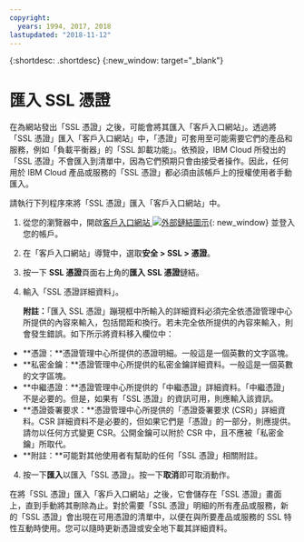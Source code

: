 ```yaml
---
copyright:
  years: 1994, 2017, 2018
lastupdated: "2018-11-12"
---
```


{:shortdesc: .shortdesc}
{:new_window: target="_blank"}

# 匯入 SSL 憑證

在為網站發出「SSL 憑證」之後，可能會將其匯入「客戶入口網站」。透過將「SSL 憑證」匯入「客戶入口網站」中，「憑證」可套用至可能需要它們的產品和服務，例如「負載平衡器」的「SSL 卸載功能」。依預設，IBM Cloud 所發出的「SSL 憑證」不會匯入到清單中，因為它們預期只會由接受者操作。因此，任何用於 IBM Cloud 產品或服務的「SSL 憑證」都必須由該帳戶上的授權使用者手動匯入。

請執行下列程序來將「SSL 憑證」匯入「客戶入口網站」中。

1. 從您的瀏覽器中，開啟[客戶入口網站 ![外部鏈結圖示](../../icons/launch-glyph.svg "外部鏈結圖示")](https://control.softlayer.com/){: new_window} 並登入您的帳戶。
2. 在「客戶入口網站」導覽中，選取**安全 > SSL > 憑證**。
3. 按一下 **SSL 憑證**頁面右上角的**匯入 SSL 憑證**鏈結。
2. 輸入「SSL 憑證詳細資料」。 

	**附註：**「匯入 SSL 憑證」蹦現框中所輸入的詳細資料必須完全依憑證管理中心所提供的內容來輸入，包括間距和換行。若未完全依所提供的內容來輸入，則會發生錯誤。如下所示將資料移入欄位中：
  - **憑證：**憑證管理中心所提供的憑證明細。一般這是一個英數的文字區塊。
  - **私密金鑰：**憑證管理中心所提供的私密金鑰詳細資料。一般這是一個英數的文字區塊。
  - **中繼憑證：**憑證管理中心所提供的「中繼憑證」詳細資料。「中繼憑證」不是必要的。但是，如果有「SSL 憑證」的資訊可用，則應輸入該資訊。
  - **憑證簽署要求：**憑證管理中心所提供的「憑證簽署要求 (CSR)」詳細資料。CSR 詳細資料不是必要的，但如果它們是「憑證」的一部分，則應提供。請勿以任何方式變更 CSR。公開金鑰可以附於 CSR 中，且不應被「私密金鑰」所取代。
  - **附註：**可能對其他使用者有幫助的任何「SSL 憑證」相關附註。
4. 按一下**匯入**以匯入「SSL 憑證」。按一下**取消**即可取消動作。

在將「SSL 憑證」匯入「客戶入口網站」之後，它會儲存在「SSL 憑證」畫面上，直到手動將其刪除為止。對於需要「SSL 憑證」明細的所有產品或服務，新的「SSL 憑證」會出現在可用憑證的清單中，以便在與所要產品或服務的 SSL 特性互動時使用。您可以隨時更新憑證或安全地下載其詳細資料。
